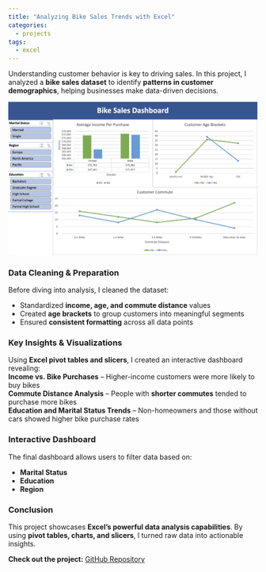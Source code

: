 ```yaml
---
title: "Analyzing Bike Sales Trends with Excel"
categories:
  - projects
tags:
  - excel
---
```


Understanding customer behavior is key to driving sales. In this project, I analyzed a **bike sales dataset** to identify **patterns in customer demographics**, helping businesses make data-driven decisions.  

![screenshot](/assets/images/bike-sales-dashboard-screenshot.png)

### Data Cleaning & Preparation  

Before diving into analysis, I cleaned the dataset:

- Standardized **income, age, and commute distance** values  
- Created **age brackets** to group customers into meaningful segments  
- Ensured **consistent formatting** across all data points  

### Key Insights & Visualizations  

Using **Excel pivot tables and slicers**, I created an interactive dashboard revealing:  
**Income vs. Bike Purchases** – Higher-income customers were more likely to buy bikes  
**Commute Distance Analysis** – People with **shorter commutes** tended to purchase more bikes  
**Education and Marital Status Trends** – Non-homeowners and those without cars showed higher bike purchase rates  

### Interactive Dashboard  

The final dashboard allows users to filter data based on:  

- **Marital Status**  
- **Education**  
- **Region**  

### Conclusion  

This project showcases **Excel’s powerful data analysis capabilities**. By using **pivot tables, charts, and slicers**, I turned raw data into actionable insights.  

**Check out the project:** [GitHub Repository](https://github.com/ericnbello/bike-sales) 
